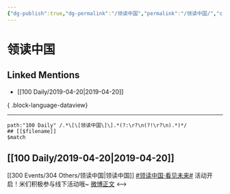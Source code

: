 ```yaml
---
{"dg-publish":true,"dg-permalink":"/领读中国","permalink":"/领读中国/","created":"2023-03-12T16:32:18.000+08:00","updated":"2023-08-24T19:50:05.658+08:00"}
---
```


# 领读中国

## Linked Mentions
- [[100 Daily/2019-04-20\|2019-04-20]]

{ .block-language-dataview}

---

```expander
path:"100 Daily" /.*\[\[领读中国\]\].*(?:\r?\n(?!\r?\n).*)*/
## [[$filename]]
$match
```
## [[100 Daily/2019-04-20\|2019-04-20]]
[[300 Events/304 Others/领读中国\|领读中国]]
[#领读中国·看见未来#](https://s.weibo.com/weibo?q=%23%E9%A2%86%E8%AF%BB%E4%B8%AD%E5%9B%BD%C2%B7%E7%9C%8B%E8%A7%81%E6%9C%AA%E6%9D%A5%23) 活动开启！米们积极参与线下活动哦~
[微博正文](https://m.weibo.cn/6466290670/4363160326089125)
<-->